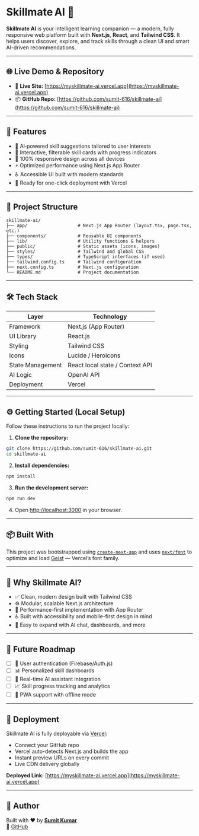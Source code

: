 # Skillmate AI 🚀

**Skillmate AI** is your intelligent learning companion — a modern, fully responsive web platform built with **Next.js**, **React**, and **Tailwind CSS**. It helps users discover, explore, and track skills through a clean UI and smart AI-driven recommendations.

---

## 🌐 Live Demo & Repository

- 🔗 **Live Site:** [https://myskillmate-ai.vercel.app](https://myskillmate-ai.vercel.app)  
- 📦 **GitHub Repo:** [https://github.com/sumit-616/skillmate-ai](https://github.com/sumit-616/skillmate-ai)

---

## 🌟 Features

- 🧠 AI‑powered skill suggestions tailored to user interests  
- 🧩 Interactive, filterable skill cards with progress indicators  
- 📱 100% responsive design across all devices  
- ⚡ Optimized performance using Next.js App Router  
- ♿ Accessible UI built with modern standards  
- 🚀 Ready for one-click deployment with Vercel  

---

## 📁 Project Structure

```
skillmate-ai/
├── app/                   # Next.js App Router (layout.tsx, page.tsx, etc.)
├── components/            # Reusable UI components
├── lib/                   # Utility functions & helpers
├── public/                # Static assets (icons, images)
├── styles/                # Tailwind and global CSS
├── types/                 # TypeScript interfaces (if used)
├── tailwind.config.ts     # Tailwind configuration
├── next.config.ts         # Next.js configuration
└── README.md              # Project documentation
```

---

## 🛠 Tech Stack

| Layer              | Technology                         |
|-------------------|-------------------------------------|
| Framework          | Next.js (App Router)               |
| UI Library         | React.js                           |
| Styling            | Tailwind CSS                       |
| Icons              | Lucide / Heroicons                 |
| State Management   | React local state / Context API    |
| AI Logic           | OpenAI API                         |
| Deployment         | Vercel                             |

---

## ⚙️ Getting Started (Local Setup)

Follow these instructions to run the project locally:

1. **Clone the repository:**

```bash
git clone https://github.com/sumit-616/skillmate-ai.git
cd skillmate-ai
```

2. **Install dependencies:**

```bash
npm install
```

3. **Run the development server:**

```bash
npm run dev
```

4. Open [http://localhost:3000](http://localhost:3000) in your browser.

---

## 📦 Built With

This project was bootstrapped using [`create-next-app`](https://github.com/vercel/next.js/tree/canary/packages/create-next-app) and uses [`next/font`](https://nextjs.org/docs/app/building-your-application/optimizing/fonts) to optimize and load [Geist](https://vercel.com/font) — Vercel’s font family.

---

## 🧭 Why Skillmate AI?

- ✅ Clean, modern design built with Tailwind CSS  
- ⚙️ Modular, scalable Next.js architecture  
- 🚀 Performance-first implementation with App Router  
- ♿ Built with accessibility and mobile-first design in mind  
- 🔧 Easy to expand with AI chat, dashboards, and more  

---

## 📝 Future Roadmap

- [ ] 🔐 User authentication (Firebase/Auth.js)  
- [ ] 📊 Personalized skill dashboards  
- [ ] 🤖 Real-time AI assistant integration  
- [ ] 📈 Skill progress tracking and analytics  
- [ ] 📱 PWA support with offline mode  

---

## 🚀 Deployment

Skillmate AI is fully deployable via [Vercel](https://vercel.com):

- Connect your GitHub repo  
- Vercel auto-detects Next.js and builds the app  
- Instant preview URLs on every commit  
- Live CDN delivery globally

**Deployed Link:** [https://myskillmate-ai.vercel.app](https://myskillmate-ai.vercel.app)

---

## 👋 Author

Built with ❤️ by **[Sumit Kumar](https://github.com/sumit-616)**  
🔗 [GitHub](https://github.com/sumit-616)

